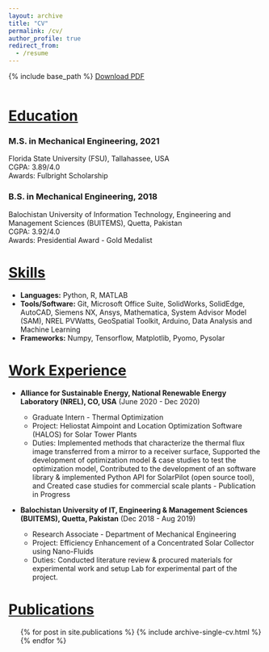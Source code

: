 ```yaml
---
layout: archive
title: "CV"
permalink: /cv/
author_profile: true
redirect_from:
  - /resume
---
```


{% include base_path %}
[Download PDF](https://github.com/kashifliaqat/kashifliaqat.github.io/raw/master/files/Kashif_s_Resume.pdf)

<a href="raw/master/files/Kashif_s_Resume.pdf" class="image fit"><img src="images/marr_pic.jpg" alt=""></a>

<ins>Education</ins>
======
### M.S. in Mechanical Engineering, 2021 <br>
Florida State University (FSU), Tallahassee, USA <br>
CGPA: 3.89/4.0 <br>
Awards: Fulbright Scholarship
### B.S. in Mechanical Engineering, 2018 <br>
Balochistan University of Information Technology, Engineering and Management Sciences (BUITEMS), Quetta, Pakistan <br>
CGPA: 3.92/4.0 <br>
Awards: Presidential Award - Gold Medalist <br>


<ins>Skills</ins>
======
* **Languages:** Python, R, MATLAB
* **Tools/Software:** Git, Microsoft Office Suite, SolidWorks, SolidEdge, AutoCAD, Siemens NX, Ansys, Mathematica, System Advisor Model (SAM), NREL PVWatts, GeoSpatial Toolkit, Arduino, Data Analysis and Machine Learning
* **Frameworks:** Numpy, Tensorflow, Matplotlib, Pyomo, Pysolar


<ins>Work Experience</ins>
======
* **Alliance for Sustainable Energy, National Renewable Energy Laboratory (NREL), CO, USA**   (June 2020 - Dec 2020)
  * Graduate Intern - Thermal Optimization
  * Project: Heliostat Aimpoint and Location Optimization Software (HALOS) for Solar Tower Plants
  * Duties: Implemented methods that characterize the thermal flux image transferred from a mirror to a receiver surface, Supported the development of optimization model & case studies to test the optimization model, Contributed to the development of an software library & implemented Python API for SolarPilot (open source tool), and Created case studies for commercial scale plants - Publication in Progress

* **Balochistan University of IT, Engineering & Management Sciences (BUITEMS), Quetta, Pakistan**   (Dec 2018 - Aug 2019)
  * Research Associate - Department of Mechanical Engineering
  * Project: Efficiency Enhancement of a Concentrated Solar Collector using Nano-Fluids
  * Duties: Conducted literature review & procured materials for experimental work and setup Lab for experimental part of the project.


<ins>Publications</ins>
======
  <ul>{% for post in site.publications %}
    {% include archive-single-cv.html %}
  {% endfor %}</ul>

<!--Talks
======
  <ul>{% for post in site.talks %}
    {% include archive-single-talk-cv.html %}
  {% endfor %}</ul>-->
  
<!--Teaching
======
  <ul>{% for post in site.teaching %}
    {% include archive-single-cv.html %}
  {% endfor %}</ul>-->
  
<!--Service and leadership
======
* Currently signed in to 43 different slack teams-->
